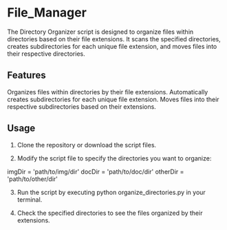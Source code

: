 # File_Manager
 The Directory Organizer script is designed to organize files within directories based on their file extensions. It scans the specified directories, creates subdirectories for each unique file extension, and moves files into their respective directories.

## Features
Organizes files within directories by their file extensions.
Automatically creates subdirectories for each unique file extension.
Moves files into their respective subdirectories based on their extensions.

## Usage
1. Clone the repository or download the script files.

2. Modify the script file to specify the directories you want to organize:

imgDir = 'path/to/img/dir'
docDir = 'path/to/doc/dir'
otherDir = 'path/to/other/dir'

3. Run the script by executing python organize_directories.py in your terminal.

4. Check the specified directories to see the files organized by their extensions.


